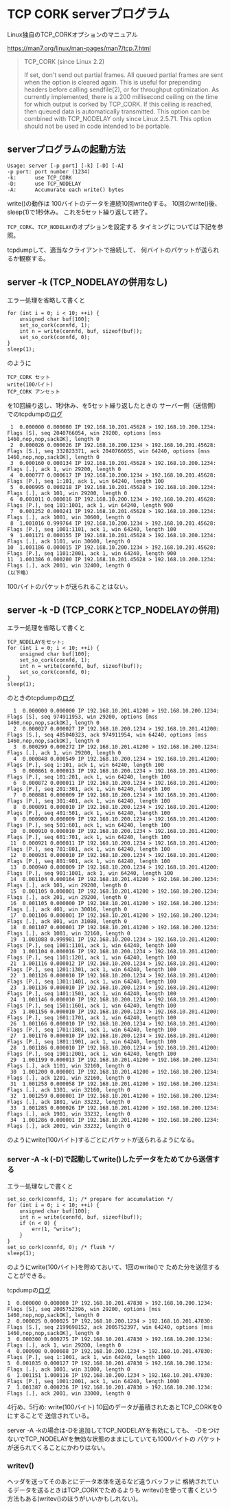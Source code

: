 # TCP CORK serverプログラム

Linux独自のTCP_CORKオプションのマニュアル

https://man7.org/linux/man-pages/man7/tcp.7.html

> TCP_CORK (since Linux 2.2)
>
> If set, don't send out partial frames.  All queued partial
> frames are sent when the option is cleared again.  This is
> useful for prepending headers before calling sendfile(2),
> or for throughput optimization.  As currently implemented,
> there is a 200 millisecond ceiling on the time for which
> output is corked by TCP_CORK.  If this ceiling is reached,
> then queued data is automatically transmitted.  This
> option can be combined with TCP_NODELAY only since Linux
> 2.5.71.  This option should not be used in code intended
> to be portable.

## serverプログラムの起動方法

```
Usage: server [-p port] [-k] [-D] [-A]
-p port: port number (1234)
-k:      use TCP_CORK
-D:      use TCP_NODELAY
-A:      Accumurate each write() bytes
```

write()の動作は
100バイトのデータを連続10回write()する。
10回のwrite()後、sleep(1)で1秒休み。
これを5セット繰り返して終了。

``TCP_CORK``、``TCP_NODELAY``のオプションを設定する
タイミングについては下記を参照。

tcpdumpして、適当なクライアントで接続して、
何バイトのパケットが送られるか観察する。

## server -k (TCP_NODELAYの併用なし)

エラー処理を省略して書くと
```
for (int i = 0; i < 10; ++i) {
    unsigned char buf[100];
    set_so_cork(connfd, 1);
    int n = write(connfd, buf, sizeof(buf));
    set_so_cork(connfd, 0);
}
sleep(1);
```
のように
```
TCP_CORK セット
write(100バイト)
TCP_CORK アンセット
```
を10回繰り返し、1秒休み、を5セット繰り返したときの
サーバー側（送信側）でのtcpdumpの[ログ](cork-only.txt)

```
 1  0.000000 0.000000 IP 192.168.10.201.45628 > 192.168.10.200.1234: Flags [S], seq 2040766054, win 29200, options [mss 1460,nop,nop,sackOK], length 0
 2  0.000026 0.000026 IP 192.168.10.200.1234 > 192.168.10.201.45628: Flags [S.], seq 332823371, ack 2040766055, win 64240, options [mss 1460,nop,nop,sackOK], length 0
 3  0.000160 0.000134 IP 192.168.10.201.45628 > 192.168.10.200.1234: Flags [.], ack 1, win 29200, length 0
 4  0.000777 0.000617 IP 192.168.10.200.1234 > 192.168.10.201.45628: Flags [P.], seq 1:101, ack 1, win 64240, length 100
 5  0.000995 0.000218 IP 192.168.10.201.45628 > 192.168.10.200.1234: Flags [.], ack 101, win 29200, length 0
 6  0.001011 0.000016 IP 192.168.10.200.1234 > 192.168.10.201.45628: Flags [P.], seq 101:1001, ack 1, win 64240, length 900
 7  0.001252 0.000241 IP 192.168.10.201.45628 > 192.168.10.200.1234: Flags [.], ack 1001, win 30600, length 0
 8  1.001016 0.999764 IP 192.168.10.200.1234 > 192.168.10.201.45628: Flags [P.], seq 1001:1101, ack 1, win 64240, length 100
 9  1.001171 0.000155 IP 192.168.10.201.45628 > 192.168.10.200.1234: Flags [.], ack 1101, win 30600, length 0
10  1.001186 0.000015 IP 192.168.10.200.1234 > 192.168.10.201.45628: Flags [P.], seq 1101:2001, ack 1, win 64240, length 900
11  1.001386 0.000200 IP 192.168.10.201.45628 > 192.168.10.200.1234: Flags [.], ack 2001, win 32400, length 0
(以下略)

```
100バイトのパケットが送られることはない。

## server -k -D (TCP_CORKとTCP_NODELAYの併用)

エラー処理を省略して書くと
```
TCP_NODELAYをセット;
for (int i = 0; i < 10; ++i) {
    unsigned char buf[100];
    set_so_cork(connfd, 1);
    int n = write(connfd, buf, sizeof(buf));
    set_so_cork(connfd, 0);
}
sleep(1);
```
のときのtcpdumpの[ログ](cork-with-nodelay.txt)
```
  1  0.000000 0.000000 IP 192.168.10.201.41200 > 192.168.10.200.1234: Flags [S], seq 974911953, win 29200, options [mss 1460,nop,nop,sackOK], length 0
  2  0.000027 0.000027 IP 192.168.10.200.1234 > 192.168.10.201.41200: Flags [S.], seq 485040323, ack 974911954, win 64240, options [mss 1460,nop,nop,sackOK], length 0
  3  0.000299 0.000272 IP 192.168.10.201.41200 > 192.168.10.200.1234: Flags [.], ack 1, win 29200, length 0
  4  0.000848 0.000549 IP 192.168.10.200.1234 > 192.168.10.201.41200: Flags [P.], seq 1:101, ack 1, win 64240, length 100
  5  0.000861 0.000013 IP 192.168.10.200.1234 > 192.168.10.201.41200: Flags [P.], seq 101:201, ack 1, win 64240, length 100
  6  0.000872 0.000011 IP 192.168.10.200.1234 > 192.168.10.201.41200: Flags [P.], seq 201:301, ack 1, win 64240, length 100
  7  0.000881 0.000009 IP 192.168.10.200.1234 > 192.168.10.201.41200: Flags [P.], seq 301:401, ack 1, win 64240, length 100
  8  0.000891 0.000010 IP 192.168.10.200.1234 > 192.168.10.201.41200: Flags [P.], seq 401:501, ack 1, win 64240, length 100
  9  0.000900 0.000009 IP 192.168.10.200.1234 > 192.168.10.201.41200: Flags [P.], seq 501:601, ack 1, win 64240, length 100
 10  0.000910 0.000010 IP 192.168.10.200.1234 > 192.168.10.201.41200: Flags [P.], seq 601:701, ack 1, win 64240, length 100
 11  0.000921 0.000011 IP 192.168.10.200.1234 > 192.168.10.201.41200: Flags [P.], seq 701:801, ack 1, win 64240, length 100
 12  0.000931 0.000010 IP 192.168.10.200.1234 > 192.168.10.201.41200: Flags [P.], seq 801:901, ack 1, win 64240, length 100
 13  0.000940 0.000009 IP 192.168.10.200.1234 > 192.168.10.201.41200: Flags [P.], seq 901:1001, ack 1, win 64240, length 100
 14  0.001104 0.000164 IP 192.168.10.201.41200 > 192.168.10.200.1234: Flags [.], ack 101, win 29200, length 0
 15  0.001105 0.000001 IP 192.168.10.201.41200 > 192.168.10.200.1234: Flags [.], ack 201, win 29200, length 0
 16  0.001105 0.000000 IP 192.168.10.201.41200 > 192.168.10.200.1234: Flags [.], ack 401, win 30016, length 0
 17  0.001106 0.000001 IP 192.168.10.201.41200 > 192.168.10.200.1234: Flags [.], ack 801, win 31088, length 0
 18  0.001107 0.000001 IP 192.168.10.201.41200 > 192.168.10.200.1234: Flags [.], ack 1001, win 32160, length 0
 19  1.001088 0.999981 IP 192.168.10.200.1234 > 192.168.10.201.41200: Flags [P.], seq 1001:1101, ack 1, win 64240, length 100
 20  1.001104 0.000016 IP 192.168.10.200.1234 > 192.168.10.201.41200: Flags [P.], seq 1101:1201, ack 1, win 64240, length 100
 21  1.001116 0.000012 IP 192.168.10.200.1234 > 192.168.10.201.41200: Flags [P.], seq 1201:1301, ack 1, win 64240, length 100
 22  1.001126 0.000010 IP 192.168.10.200.1234 > 192.168.10.201.41200: Flags [P.], seq 1301:1401, ack 1, win 64240, length 100
 23  1.001136 0.000010 IP 192.168.10.200.1234 > 192.168.10.201.41200: Flags [P.], seq 1401:1501, ack 1, win 64240, length 100
 24  1.001146 0.000010 IP 192.168.10.200.1234 > 192.168.10.201.41200: Flags [P.], seq 1501:1601, ack 1, win 64240, length 100
 25  1.001156 0.000010 IP 192.168.10.200.1234 > 192.168.10.201.41200: Flags [P.], seq 1601:1701, ack 1, win 64240, length 100
 26  1.001166 0.000010 IP 192.168.10.200.1234 > 192.168.10.201.41200: Flags [P.], seq 1701:1801, ack 1, win 64240, length 100
 27  1.001176 0.000010 IP 192.168.10.200.1234 > 192.168.10.201.41200: Flags [P.], seq 1801:1901, ack 1, win 64240, length 100
 28  1.001186 0.000010 IP 192.168.10.200.1234 > 192.168.10.201.41200: Flags [P.], seq 1901:2001, ack 1, win 64240, length 100
 29  1.001199 0.000013 IP 192.168.10.201.41200 > 192.168.10.200.1234: Flags [.], ack 1101, win 32160, length 0
 30  1.001200 0.000001 IP 192.168.10.201.41200 > 192.168.10.200.1234: Flags [.], ack 1201, win 32160, length 0
 31  1.001258 0.000058 IP 192.168.10.201.41200 > 192.168.10.200.1234: Flags [.], ack 1301, win 32160, length 0
 32  1.001259 0.000001 IP 192.168.10.201.41200 > 192.168.10.200.1234: Flags [.], ack 1801, win 33232, length 0
 33  1.001285 0.000026 IP 192.168.10.201.41200 > 192.168.10.200.1234: Flags [.], ack 1901, win 33232, length 0
 34  1.001286 0.000001 IP 192.168.10.201.41200 > 192.168.10.200.1234: Flags [.], ack 2001, win 33232, length 0
```
のようにwrite(100バイト)するごとにパケットが送られるようになる。

### server -A -k (-D)で起動してwrite()したデータをためてから送信する

エラー処理なしで書くと
```
set_so_cork(connfd, 1); /* prepare for accumulation */
for (int i = 0; i < 10; ++i) {
    unsigned char buf[100];
    int n = write(connfd, buf, sizeof(buf));
    if (n < 0) {
        err(1, "write");
    }
}
set_so_cork(connfd, 0); /* flush */
sleep(1);
```
のようにwrite(100バイト)を貯めておいて、1回のwrite()で
ためた分を送信することができる。

tcpdumpの[ログ](accumulate.txt)
```
1  0.000000 0.000000 IP 192.168.10.201.47830 > 192.168.10.200.1234: Flags [S], seq 2005752396, win 29200, options [mss 1460,nop,nop,sackOK], length 0
2  0.000025 0.000025 IP 192.168.10.200.1234 > 192.168.10.201.47830: Flags [S.], seq 2199698152, ack 2005752397, win 64240, options [mss 1460,nop,nop,sackOK], length 0
3  0.000300 0.000275 IP 192.168.10.201.47830 > 192.168.10.200.1234: Flags [.], ack 1, win 29200, length 0
4  0.000908 0.000608 IP 192.168.10.200.1234 > 192.168.10.201.47830: Flags [P.], seq 1:1001, ack 1, win 64240, length 1000
5  0.001035 0.000127 IP 192.168.10.201.47830 > 192.168.10.200.1234: Flags [.], ack 1001, win 31000, length 0
6  1.001151 1.000116 IP 192.168.10.200.1234 > 192.168.10.201.47830: Flags [P.], seq 1001:2001, ack 1, win 64240, length 1000
7  1.001387 0.000236 IP 192.168.10.201.47830 > 192.168.10.200.1234: Flags [.], ack 2001, win 33000, length 0
```
4行め、5行め: write(100バイト) 10回のデータが蓄積されたあとTCP_CORKを0にすることで
送信されている。

server -A -kの場合は-Dを追加してTCP_NODELAYを有効にしても、
-DをつけないでTCP_NODELAYを無効な状態のままにしていても1000バイトの
パケットが送られてくることにかわりはない。

### writev()

ヘッダを送ってそのあとにデータ本体を送るなど違うバッファに
格納されているデータを送るときはTCP_CORKでためるよりも
writev()を使って書くという方法もある(writev()のほうがいいかもしれない)。
